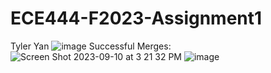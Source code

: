 # ECE444-F2023-Assignment1
Tyler Yan
![image](https://github.com/TyYan03/ECE444-F2023-Assignment1/assets/117669511/7e788e03-8276-4273-bbe9-0483ef94c908)
Successful Merges:
![Screen Shot 2023-09-10 at 3 21 32 PM](https://github.com/TyYan03/ECE444-F2023-Assignment1/assets/117669511/fd5202b4-7afa-4c9c-b0e5-82f729f20ac3)
![image](https://github.com/TyYan03/ECE444-F2023-Assignment1/assets/117669511/f4d904d0-efdc-48ae-a1b8-ad947febf25a)
